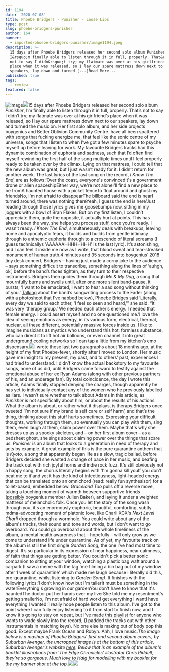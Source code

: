 ```yaml
---
id: 1194
date: '2020-07-08'
title: Phoebe Bridgers - Punisher - Loose Lips
type: post
slug: phoebe-bridgers-punisher
author: 164
banner:
  - imported/phoebe-bridgers-punisher/image1194.jpeg
description: >-
  15 days after Phoebe Bridgers released her second solo album Punisher,
  I&rsquo;m finally able to listen through it in full, properly. That&rsquo;s
  not to say I didn&rsquo;t try; my flatmate was over at his girlfriend&rsquo;s
  place when it was released, so I lay our spare mattress down next to our
  speakers, lay down and turned [...]Read More...
published: true
tags:
  - review
featured: false
---
```

![image](../imported/phoebe-bridgers-punisher/image1194.jpeg)![](/wp-content/uploads/live/img/wysiwyg/5f09bba9d8a1c.jpg)15 days after Phoebe Bridgers released her second solo album _Punisher_, I’m finally able to listen through it in full, properly. That’s not to say I didn’t try; my flatmate was over at his girlfriend’s place when it was released, so I lay our spare mattress down next to our speakers, lay down and turned the music on. Her first solo album, and her side projects boygenius and Better Oblivion Community Centre. have all been spattered with songs that fucking energize me, that feel like the sonic centre of my universe, songs that I listen to when I’ve got a few minutes spare to psyche myself up before leaving for work. My favourite Bridgers tracks had this dynamite combination of euphoria and sadness, such that I’d often find myself rewinding the first half of the song multiple times until I feel properly ready to be taken over by the climax. Lying on that mattress, I could tell that the new album was great, but I just wasn’t ready for it. I didn’t return for another week. The last lyrics of the last song on the record, _I Know The End_, are as follows:‘Over the coast, everyone's convincedIt's a government drone or alien spaceshipEither way, we're not aloneI'll find a new place to be fromA haunted house with a picket fenceTo float around and ghost my friendsNo, I'm not afraid to disappearThe billboard said the end is nearI turned around, there was nothing thereYeah, I guess the end is here’Just reading through those lyrics gives me goosebumps now, sitting in my joggers with a bowl of Bran Flakes. But on my first listen, I couldn’t appreciate them, quite the opposite, it actually hurt at points. This has always been the way, she helps you process stuff, once you’re ready. I wasn’t ready. _I Know The End_, simultaneously deals with breakups, leaving home and apocalyptic fears, it builds and builds from gentle intimacy through to anthemic euphoria through to a crescendo of literal screams (I guess technicallys 'AAAAAAHHHHHHHH' is the last lyric). It’s astonishing, and I can feel it inside me now as I write, that blood sweat and tear-streaked monument of human truth.4 minutes and 35 seconds into boygenius’ 2018 tiny desk concert, Bridgers – having just made a corny joke to the audience – says something difficult to transcribe, something along the lines of ‘auhgh, ok’, before the band’s faces tighten, as they turn to their respective instruments. Bridgers then guides them through _Me & My Dog_, a song that mournfully burns and swells until, after one more silent band-pause, it bursts; ‘I want to be emaciated, I want to hear a sad song without thinking of you.’ [Talking](https://www.thefader.com/2018/09/06/phoebe-bridgers-cover-story-interview) about the band’s songwriting process to the Fader (along with a photoshoot that I’ve nabbed below), Phoebe Bridges said ‘Literally, every day we said to each other, ‘I feel so seen and heard,’” she said. “It was very ‘therapy group.’ We needed each other’s energy. I needed that female energy. I could assert myself and no one questioned me.’I love the idea of seeing emotions as energy, in its various form, electrical, thermal, nuclear, all these different, potentially massive forces inside us. I like to imagine musicians as mystics who understand this hot, formless substance, who can direct it to lift hot air balloons, or even channel it into great underground cooling networks so I can tap a little from my kitchen’s emo dispensary.![](/wp-content/uploads/live/img/wysiwyg/5f031ab5340bd.jpg)I wrote those last two paragraphs about 18 months ago, at the height of my first Phoebe-fever, shortly after I moved to London. Her music gave me insight to my present, my past, and to others’ past, experiences I had tried to understand. I didn’t know the actual backstory to my favourite songs, none of us did, until Bridgers came forward to testify against the emotional abuse of her ex Ryan Adams (along with other previous partners of his, and an underage fan). By total coincidence, the day I wrote this article, Adams finally stopped denying the charges, though apparently he has yet to individually contact any of the women who he previously labelled as liars. I wasn’t sure whether to talk about Adams in this article, as _Punisher_ is not specifically about him, or about the results of his actions. What the album is about, or rather what it displays, is therapy.Bridgers once tweeted ‘I’m not sure if my brand is self care or self harm’, and that’s the thing, thinking about this stuff hurts sometimes. Expressing your difficult thoughts, working through them, so eventually you can play with them, sing them, even laugh at them, claim power over them. Maybe that's why she dresses up as a spooky skeleton, and – on her first album cover – as a bedsheet ghost, she sings about claiming power over the things that scare us. _Punisher_ is an album that looks to a generation in need of therapy and acts by example. A great example of this is the pure quarantine anthem that is _Kyoto,_ a song that apparently began life as a slow, tragic ballad, before Bridgers decided she wanted a change of pace in her music, and beafing the track out with rich joyful horns and indie rock fuzz. It's still obviously not a happy song, the chorus literally begins with 'I'm gonna kill youIf you don't beat me to it'and yet it has the kind of infectiousness, light-headed energy that can be translated onto an omnichord (read: really fun synthesisor) for a toilet-based, embedded below[](https://www.youtube.com/watch?v=ROwoUgKf4lU). _Graceland Too_ pulls off a reverse move, taking a touching moment of warmth between supportive friends ([possibly](https://www.reddit.com/r/phoebebridgers/comments/dove05/graceland_too_discussion/) boygenius member Julien Baker), and laying it under a weighted mattress of melancholic folk. Once you let the story of the song wash through you, it's an enormously euphoric, beautiful, comforting, subtly mdma-advocating moment of platonic love, like Charli XCX's _Next Level Charli_ dropped through a wormhole. You could write about any of the album's tracks, their sound and tone and words, but I don't want to go overboard. You could go overboard about the whole timeliness of the album, a mental health awareness that – hopefully – will only grow as we come to understand life under quarantine. As of yet, my favourite track on the album is still the first single _Garden Song_, the one I’ve had most time to digest. It’s so particular in its expression of near happiness, near calmness, of faith that things are getting better. You couldn't pick a better sonic companion to sitting at your window, watching a plastic bag waft around a carpark (I saw a meme with the tag 'me filming a bin bag out of my window after 1 week of quarantine' which made me laugh because I literally did this, pre-quarantine, whilst listening to _Garden Song)_. It finishes with the following lyrics;‘I don't know how but I'm tallerIt must be something in the waterEverything's growing in our gardenYou don't have to know that it's hauntedThe doctor put her hands over my liverShe told me my resentment's getting smallerNo, I'm not afraid of hard workI get everything I wantI have everything I wanted.’I really hope people listen to this album. I’ve got to the point where I can fully enjoy listening to it from start to finish now, and I know it's going to stay on repeat, but I’ve made [this playlist](https://open.spotify.com/playlist/3G3xuc9OLFa8N90GGjjORf?si=LwxH7Q7fSNm95OMEiSJ5mw) for anyone who wants to wade slowly into the record, (I padded the tracks out with other instrumentals in matching keys). No one else is making out of body pop this good. Except maybe Frank Ocean and Robyn. Ahh, I love music._The image below is a mashup of Phoebe Bridgers' first and second album covers, by Suburban Avenger, the uncropped image is at the bottom of this article, Suburban Avenger's website_ [_here_](https://www.suburbanavengerart.com/about)_. Below that is an example of the album's booklet illustrations from 'The Edge Chronicles' illustrator Chris Riddell, they're so gorgeous. Much love to Haig for modelling with my booklet for the my banner shot at the top._![](/wp-content/uploads/live/img/wysiwyg/5f0321723208e.jpg)![](/wp-content/uploads/live/img/wysiwyg/5f09b98b584cb.JPG)